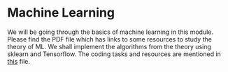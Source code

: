 # Machine Learning
We will be going through the basics of machine learning in this module. Please find the PDF file which has links to some resources to study the theory of ML. We shall implement the algorithms from the theory using sklearn and Tensorflow. The coding tasks and resources are mentioned in [this](./coding.md) file.